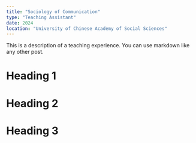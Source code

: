 ```yaml
---
title: "Sociology of Communication" 
type: "Teaching Assistant"
date: 2024
location: "University of Chinese Academy of Social Sciences"
---
```


This is a description of a teaching experience. You can use markdown like any other post.

Heading 1
======

Heading 2
======

Heading 3
======

